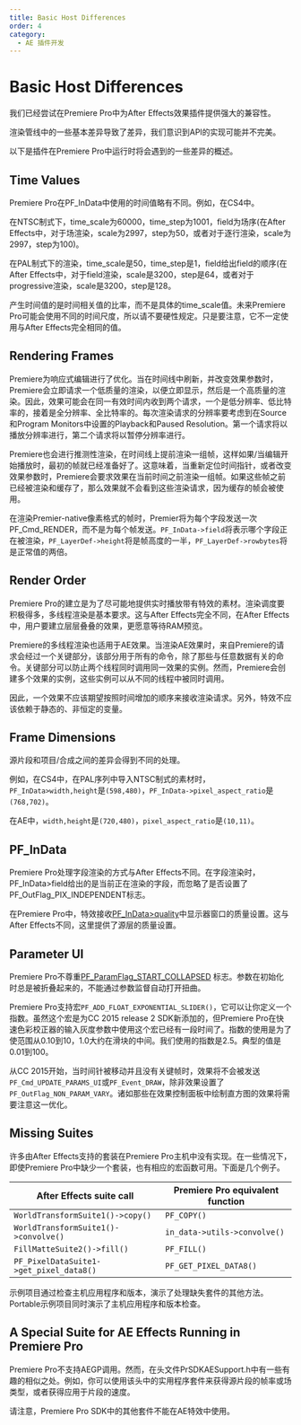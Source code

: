 ```yaml
---
title: Basic Host Differences
order: 4
category:
  - AE 插件开发
---
```

# Basic Host Differences

我们已经尝试在Premiere Pro中为After Effects效果插件提供强大的兼容性。

渲染管线中的一些基本差异导致了差异，我们意识到API的实现可能并不完美。

以下是插件在Premiere Pro中运行时将会遇到的一些差异的概述。

## Time Values

Premiere Pro在PF_InData中使用的时间值略有不同。例如，在CS4中。

在NTSC制式下，time_scale为60000，time_step为1001，field为场序(在After Effects中，对于场渲染，scale为2997，step为50，或者对于逐行渲染，scale为2997，step为100)。

在PAL制式下的渲染，time_scale是50，time_step是1，field给出field的顺序(在After Effects中，对于field渲染，scale是3200，step是64，或者对于progressive渲染，scale是3200，step是128。

产生时间值的是时间相关值的比率，而不是具体的time_scale值。未来Premiere Pro可能会使用不同的时间尺度，所以请不要硬性规定。只是要注意，它不一定使用与After Effects完全相同的值。

## Rendering Frames

Premiere为响应式编辑进行了优化。当在时间线中刷新，并改变效果参数时，Premiere会立即请求一个低质量的渲染，以便立即显示，然后是一个高质量的渲染。因此，效果可能会在同一有效时间内收到两个请求，一个是低分辨率、低比特率的，接着是全分辨率、全比特率的。每次渲染请求的分辨率要考虑到在Source和Program Monitors中设置的Playback和Paused Resolution。第一个请求将以播放分辨率进行，第二个请求将以暂停分辨率进行。

Premiere也会进行推测性渲染，在时间线上提前渲染一组帧，这样如果/当编辑开始播放时，最初的帧就已经准备好了。这意味着，当重新定位时间指针，或者改变效果参数时，Premiere会要求效果在当前时间之前渲染一组帧。如果这些帧之前已经被渲染和缓存了，那么效果就不会看到这些渲染请求，因为缓存的帧会被使用。

在渲染Premier-native像素格式的帧时，Premier将为每个字段发送一次PF_Cmd_RENDER，而不是为每个帧发送。`PF_InData->field`将表示哪个字段正在被渲染，`PF_LayerDef->height`将是帧高度的一半，`PF_LayerDef->rowbytes`将是正常值的两倍。

## Render Order

Premiere Pro的建立是为了尽可能地提供实时播放带有特效的素材。渲染调度要积极得多，多线程渲染是基本要求。这与After Effects完全不同，在After Effects中，用户要建立层层叠叠的效果，更愿意等待RAM预览。

Premiere的多线程渲染也适用于AE效果。当渲染AE效果时，来自Premiere的请求会经过一个关键部分，该部分用于所有的命令，除了那些与任意数据有关的命令。关键部分可以防止两个线程同时调用同一效果的实例。然而，Premiere会创建多个效果的实例，这些实例可以从不同的线程中被同时调用。

因此，一个效果不应该期望按照时间增加的顺序来接收渲染请求。另外，特效不应该依赖于静态的、非恒定的变量。

## Frame Dimensions

源片段和项目/合成之间的差异会得到不同的处理。

例如，在CS4中，在PAL序列中导入NTSC制式的素材时，`PF_InData>width,height`是`(598,480)`，`PF_InData->pixel_aspect_ratio`是`(768,702)`。

在AE中，`width,height`是`(720,480)`，`pixel_aspect_ratio`是`(10,11)`。

## PF_InData

Premiere Pro处理字段渲染的方式与After Effects不同。在字段渲染时，PF_InData>field给出的是当前正在渲染的字段，而忽略了是否设置了PF_OutFlag_PIX_INDEPENDENT标志。

在Premiere Pro中，特效接收[PF_InData&gt;quality](.../effect-basics/PF_InData.html)中显示器窗口的质量设置。这与After Effects不同，这里提供了源层的质量设置。

## Parameter UI

Premiere Pro不尊重[PF_ParamFlag_START_COLLAPSED](.../effect-basics/PF_ParamDef.html)  标志。参数在初始化时总是被折叠起来的，不能通过参数监督自动打开扭曲。

Premiere Pro支持宏`PF_ADD_FLOAT_EXPONENTIAL_SLIDER()`，它可以让你定义一个指数。虽然这个宏是为CC 2015 release 2 SDK新添加的，但Premiere Pro在快速色彩校正器的输入灰度参数中使用这个宏已经有一段时间了。指数的使用是为了使范围从0.10到10，1.0大约在滑块的中间。我们使用的指数是2.5。典型的值是0.01到100。

从CC 2015开始，当时间针被移动并且没有关键帧时，效果将不会被发送`PF_Cmd_UPDATE_PARAMS_UI`或`PF_Event_DRAW`，除非效果设置了`PF_OutFlag_NON_PARAM_VARY`。诸如那些在效果控制面板中绘制直方图的效果将需要注意这一优化。

## Missing Suites

许多由After Effects支持的套装在Premiere Pro主机中没有实现。在一些情况下，即使Premiere Pro中缺少一个套装，也有相应的宏函数可用。下面是几个例子。

| **After Effects suite call** | **Premiere Pro equivalent function** |
| ---|--- |
| `WorldTransformSuite1()->copy()` | `PF_COPY()` |
| `WorldTransformSuite1()->convolve()` | `in_data->utils->convolve()` |
| `FillMatteSuite2()->fill()` | `PF_FILL()` |
| `PF_PixelDataSuite1->get_pixel_data8()` | `PF_GET_PIXEL_DATA8()` |

示例项目通过检查主机应用程序和版本，演示了处理缺失套件的其他方法。Portable示例项目同时演示了主机应用程序和版本检查。

## A Special Suite for AE Effects Running in Premiere Pro

Premiere Pro不支持AEGP调用。然而，在头文件PrSDKAESupport.h中有一些有趣的相似之处。例如，你可以使用该头中的实用程序套件来获得源片段的帧率或场类型，或者获得应用于片段的速度。

请注意，Premiere Pro SDK中的其他套件不能在AE特效中使用。